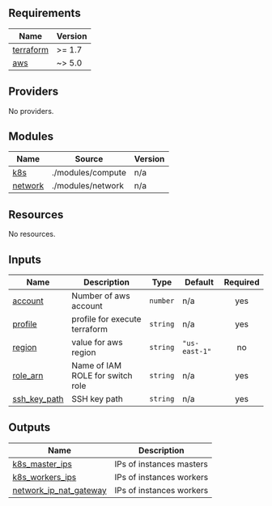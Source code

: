 <!-- BEGIN_TF_DOCS -->
## Requirements

| Name | Version |
|------|---------|
| <a name="requirement_terraform"></a> [terraform](#requirement\_terraform) | >= 1.7 |
| <a name="requirement_aws"></a> [aws](#requirement\_aws) | ~> 5.0 |

## Providers

No providers.

## Modules

| Name | Source | Version |
|------|--------|---------|
| <a name="module_k8s"></a> [k8s](#module\_k8s) | ./modules/compute | n/a |
| <a name="module_network"></a> [network](#module\_network) | ./modules/network | n/a |

## Resources

No resources.

## Inputs

| Name | Description | Type | Default | Required |
|------|-------------|------|---------|:--------:|
| <a name="input_account"></a> [account](#input\_account) | Number of aws account | `number` | n/a | yes |
| <a name="input_profile"></a> [profile](#input\_profile) | profile for execute terraform | `string` | n/a | yes |
| <a name="input_region"></a> [region](#input\_region) | value for aws region | `string` | `"us-east-1"` | no |
| <a name="input_role_arn"></a> [role\_arn](#input\_role\_arn) | Name of IAM ROLE for switch role | `string` | n/a | yes |
| <a name="input_ssh_key_path"></a> [ssh\_key\_path](#input\_ssh\_key\_path) | SSH key path | `string` | n/a | yes |

## Outputs

| Name | Description |
|------|-------------|
| <a name="output_k8s_master_ips"></a> [k8s\_master\_ips](#output\_k8s\_master\_ips) | IPs of instances masters |
| <a name="output_k8s_workers_ips"></a> [k8s\_workers\_ips](#output\_k8s\_workers\_ips) | IPs of instances workers |
| <a name="output_network_ip_nat_gateway"></a> [network\_ip\_nat\_gateway](#output\_network\_ip\_nat\_gateway) | IPs of instances workers |
<!-- END_TF_DOCS -->
